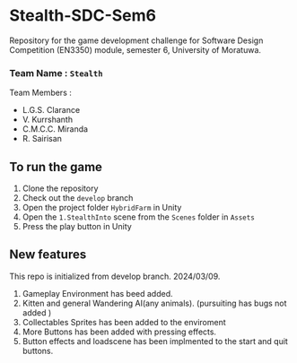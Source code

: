 # Stealth-SDC-Sem6

Repository for the game development challenge for Software Design Competition (EN3350) module, semester 6, University of Moratuwa.

### Team Name : `Stealth`

Team Members :

- L.G.S. Clarance
- V. Kurrshanth
- C.M.C.C. Miranda
- R. Sairisan




## To run the game

1. Clone the repository
2. Check out the `develop` branch
3. Open the project folder `HybridFarm` in Unity
4. Open the `1.StealthInto` scene from the `Scenes` folder in `Assets`
5. Press the play button in Unity



## New features
This repo is initialized from develop branch. 2024/03/09.
1. Gameplay Environment has beed added.
2. Kitten and general Wandering AI(any animals). (pursuiting has bugs not added )
3. Collectables Sprites has been added to the enviroment
4. More Buttons has been added with pressing effects.
5. Button effects and loadscene has been implmented to the start and quit buttons.